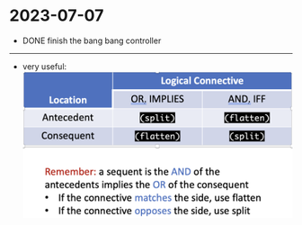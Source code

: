 2023-07-07
==========
- DONE finish the bang bang controller
---
- very useful: ![image.png](../assets/image_1688746696976_0.png)
